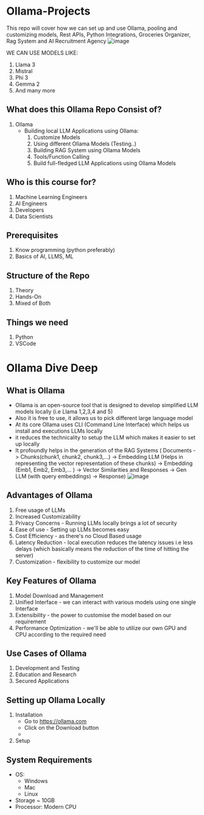 
# Ollama-Projects
This repo will cover how we can set up and use Ollama, pooling and customizing models, Rest APIs, Python Integrations, Groceries Organizer, Rag System and AI Recruitment Agency
![image](https://github.com/user-attachments/assets/a5d1789e-ac1a-4ce3-9b9c-2b50069f6f61)

WE CAN USE MODELS LIKE:
1. Llama 3
2. Mistral
3. Phi 3
4. Gemma 2
5. And many more
   
## What does this Ollama Repo Consist of?
1. Ollama
   - Building local LLM Applications using Ollama:
     1. Customize Models
     2. Using different Ollama Models (Testing..)
     3. Building RAG System using Ollama Models
     4. Tools/Function Calling
     5. Build full-fledged LLM Applications using Ollama Models

## Who is this course for?
1. Machine Learning Engineers
2. AI Engineers
3. Developers
4. Data Scientists

## Prerequisites
1. Know programming (python preferably)
2. Basics of AI, LLMS, ML

## Structure of the Repo 
1. Theory
2. Hands-On
3. Mixed of Both

## Things we need 
1. Python
2. VSCode 

# Ollama Dive Deep

## What is Ollama
- Ollama is an open-source tool that is designed to develop simplified LLM models locally (i.e Llama 1,2,3,4 and 5)
- Also it is free to use, it allows us to pick different large language model
- At its core Ollama uses CLI (Command Line Interface) which helps us install and executions LLMs locally
- it reduces the technicality to setup the LLM which makes it easier to set up locally
- It profoundly helps in the generation of the RAG Systems ( Documents -> Chunks(chunk1, chunk2, chunk3,...) -> Embedding LLM (Helps in representing the vector representation of these chunks) -> Embedding (Emb1, Emb2, Emb3,... ) -> Vector Similarities and Responses -> Gen LLM (with query embeddings) -> Response)
  ![image](https://github.com/user-attachments/assets/e46e9ff0-363c-44de-b24b-6058c85654c4)

## Advantages of Ollama
1. Free usage of LLMs
2. Increased Customizability
3. Privacy Concerns - Running LLMs locally brings a lot of security
4. Ease of use - Setting up LLMs becomes easy
5. Cost Efficiency - as there's no Cloud Based usage
6. Latency Reduction - local execution reduces the latency issues i.e less delays (which basically means the reduction of the time of hitting the server)
7. Customization - flexibility to customize our model

## Key Features of Ollama

1.  Model Download and Management
2.  Unified Interface - we can interact with various models using one single Interface
3.  Extensibility - the power to customise the model based on our requirement
4.  Performance Optimization - we'll be able to utilize our own GPU and CPU according to the required need


## Use Cases of Ollama
1. Development and Testing
2. Education and Research
3. Secured Applications

## Setting up Ollama Locally
1. Installation
   - Go to https://ollama.com
   - Click on the Download button
   - 
3. Setup

## System Requirements
- OS:
     - Windows
     - Mac
     - Linux
- Storage ~ 10GB
- Processor: Modern CPU

